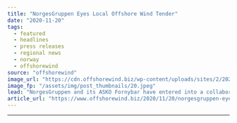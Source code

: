 ```yaml
---
title: "NorgesGruppen Eyes Local Offshore Wind Tender"
date: "2020-11-20"
tags: 
  - featured
  - headlines
  - press releases
  - regional news
  - norway
  - offshorewind
source: "offshorewind"
image_url: "https://cdn.offshorewind.biz/wp-content/uploads/sites/2/2020/11/20095051/Norwegian-Trio-Eyes-Local-Offshore-Wind-Tender.jpeg"
image_fp: "/assets/img/post_thumbnails/20.jpeg"
lead: "NorgesGruppen and its ASKO Fornybar have entered into a collaboration with Norseman Wind to"
article_url: "https://www.offshorewind.biz/2020/11/20/norgesgruppen-eyes-local-offshore-wind-tender/"
---
```


---

